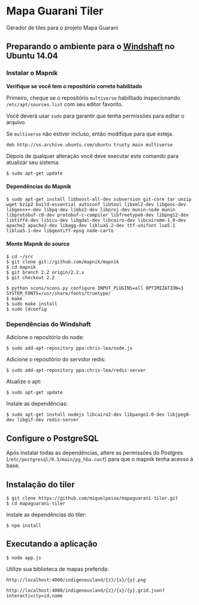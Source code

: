 # Mapa Guarani Tiler

Gerador de tiles para o projeto Mapa Guarani

## Preparando o ambiente para o [Windshaft](https://github.com/CartoDB/Windshaft) no Ubuntu 14.04

### Instalar o Mapnik

**Verifique se você tem o repositório correto habilitado**

Primeiro, cheque se o repositório `multiverse` habilitado inspecionando `/etc/apt/sources.list` com seu editor favorito.

Você deverá usar `sudo` para garantir que tenha permissões para editar o arquivo.

Se `multiverse` não estiver incluso, então modifique para que esteja.

```
deb http://us.archive.ubuntu.com/ubuntu trusty main multiverse
```

Depois de qualquer alteração você deve executar este comando para atualizar seu sistema.

```
$ sudo apt-get update
```

#### Dependências do Mapnik

```
$ sudo apt-get install libboost-all-dev subversion git-core tar unzip wget bzip2 build-essential autoconf libtool libxml2-dev libgeos-dev libgeos++-dev libpq-dev libbz2-dev libproj-dev munin-node munin libprotobuf-c0-dev protobuf-c-compiler libfreetype6-dev libpng12-dev libtiff4-dev libicu-dev libgdal-dev libcairo-dev libcairomm-1.0-dev apache2 apache2-dev libagg-dev liblua5.2-dev ttf-unifont lua5.1 liblua5.1-dev libgeotiff-epsg node-carto
```

#### Monte Mapnik do source

```
$ cd ~/src
$ git clone git://github.com/mapnik/mapnik
$ cd mapnik
$ git branch 2.2 origin/2.2.x
$ git checkout 2.2

$ python scons/scons.py configure INPUT_PLUGINS=all OPTIMIZATION=3 SYSTEM_FONTS=/usr/share/fonts/truetype/
$ make
$ sudo make install
$ sudo ldconfig
```

### Dependências do Windshaft

Adicione o repositório do node:

```
$ sudo add-apt-repository ppa:chris-lea/node.js
```

Adicione o repositório do servidor redis:

```
$ sudo add-apt-repository ppa:chris-lea/redis-server
```

Atualize o apt:

```
$ sudo apt-get update
```

Instale as dependências:

```
$ sudo apt-get install nodejs libcairo2-dev libpango1.0-dev libjpeg8-dev libgif-dev redis-server
```

## Configure o PostgreSQL

Após instalar todas as dependências, altere as permissões do Postgres (`/etc/postgresql/9.3/main/pg_hba.conf`) para que o mapnik tenha acesso à base.

## Instalação do tiler

```
$ git clone https://github.com/miguelpeixe/mapaguarani-tiler.git
$ cd mapaguarani-tiler
```

Instale as dependências do tiler:

```
$ npm install
```

## Executando a aplicação

```
$ node app.js
```

Utilize sua biblioteca de mapas preferida:

`http://localhost:4000/indigenousland/{z}/{x}/{y}.png`

`http://localhost:4000/indigenousland/{z}/{x}/{y}.grid.json?interactivity=id,name`
